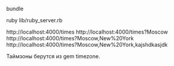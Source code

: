 bundle

ruby lib/ruby_server.rb

http://localhost:4000/times
http://localhost:4000/times?Moscow
http://localhost:4000/times?Moscow,New%20York
http://localhost:4000/times?Moscow,New%20York,kajshdkasjdk

Таймзоны берутся из gem timezone.
